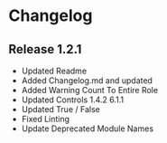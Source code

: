 # Changelog

## Release 1.2.1
  - Updated Readme
  - Added Changelog.md and updated
  - Added Warning Count To Entire Role
  - Updated Controls
      1.4.2
      6.1.1
  - Updated True / False
  - Fixed Linting
  - Update Deprecated Module Names
